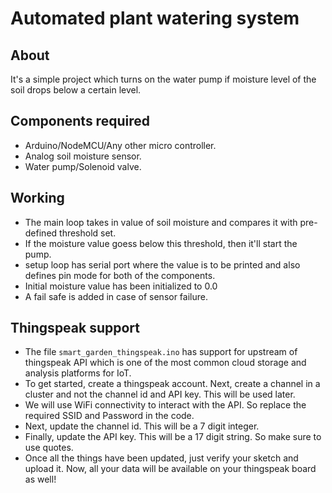# Automated plant watering system
## About
It's a simple project which turns on the water pump if moisture level of the soil drops below a certain level.
## Components required
* Arduino/NodeMCU/Any other micro controller. 
* Analog soil moisture sensor.
* Water pump/Solenoid valve.
## Working
* The main loop takes in value of soil moisture and compares it with pre-defined threshold set.
* If the moisture value goess below this threshold, then it'll start the pump. 
* setup loop has serial port where the value is to be printed and also defines pin mode for both of the components.
* Initial moisture value has been initialized to 0.0
* A fail safe is added in case of sensor failure.
## Thingspeak support
* The file `smart_garden_thingspeak.ino` has support for upstream of thingspeak API which is one of the most common cloud storage and analysis platforms for IoT.
* To get started, create a thingspeak account. Next, create a channel in a cluster and not the channel id and API key. This will be used later.
* We will use WiFi connectivity to interact with the API. So replace the required SSID and Password in the code.
* Next, update the channel id. This will be a 7 digit integer.
* Finally, update the API key. This will be a 17 digit string. So make sure to use quotes.
* Once all the things have been updated, just verify your sketch and upload it. Now, all your data will be available on your thingspeak board as well! 
